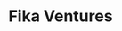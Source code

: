 ---
layout: firm_page
title: "Fika Ventures"
id: "fika.vc"
permalink: "/fikaventuresfika.vc/"
website: "https://fika.vc"
offices: "Los Angeles (United States)"
investment_stages: "Seed, Series A"
portfolio_companies: "AKKO, Accorded, Agent, Allocate, Apiphany, Areal, Artemis, Atticus, Basis, Beeble, Berbix, Bikky, Blox, Bowery Valuation, BuildOps, CUT+DRY, CapExpert, Chowbus, Clarify, Clerq, Compass, Coverbase, CreatorDAO, Criya, Datum Source, Decisionly, Deferred, DevZero, Dispatch, Edge Impulse, Elementary, FairClaims, Field AI, First Resonance, Formative, Fullcast, Glidian, Grid, Hue, Inspectiv, Iteratively, Ivo, LOST iN, Measured, Minerva, Moment Energy, Noyo, Openpath, OpsHelm, Orbital, Outmarket, Papaya, PathSpot, Payabli, Pipe, Policygenius, Propelo, PullRequest, Reken, Remarkable, Renee, Revenew, SGNL, Shuttle, Sierra Labs, Sift, Siro, Specright, Spinwheel, Spover, Storepath, StretchDollar, SubBase, Sunbound, Tolemi, Upfort, Upwards, Useful Sensors, Vendition, Volta, Workup, Zentist"
portfolio_link: "https://fika.vc/portfolio"
investment_markets: "B2B Software, Fintech, Marketplaces, Healthcare, Vertical SaaS, AI, Developer Tools, Commerce Enablement, Proptech, Software-for-Hardware"
founded_year: "2017"
description: "Fika Ventures is a seed-stage venture capital firm focused on B2B software, fintech, and marketplaces. They pride themselves on being tireless partners to founders, providing high-touch support in areas like business development, recruiting, and capital strategy. Their investment philosophy emphasizes building trust and providing tangible value from day one."
linkedin: "https://www.linkedin.com/company/fika-ventures"
twitter: "https://twitter.com/fikavc"
instagram: ""
team_page: "https://fika.vc/team"
investor_type: "Venture Capital"
crunchbase: "https://www.crunchbase.com/organization/fika-ventures"
pitchbook: "https://pitchbook.com/profiles/investor/166436-56"

# SEO Optimization
meta_title: "Fika Ventures - VC Firm - projectstartups.com"
meta_description: "Fika Ventures, Fika Ventures is a seed-stage venture capital firm focused on B2B software, fintech, and marketplaces. They pride themselves on being tireless partner..."
meta_keywords: "Fika Ventures, B2B Software, Fintech, Marketplaces, Healthcare, Vertical SaaS, AI, Developer Tools, Commerce Enablement, Proptech, Software-for-Hardware, VC firm, venture capital, startup investor, projectstartups.com"
canonical_url: "https://vc.projectstartups.com/fikaventuresfika.vc/"
---